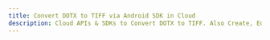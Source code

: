 ---title: Convert DOTX to TIFF via Android SDK in Clouddescription: Cloud APIs & SDKs to Convert DOTX to TIFF. Also Create, Edit & Render Microsoft Word & OpenOffice documents in the Cloud.---